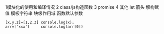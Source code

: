 1模块化的使用和编译情况
2 class/js构造函数
3 promise
4 其他 let 箭头 解构赋值 模板字符串 块级作用域 函数默认参数

    [x,y,z]=[1,2,3] console.log(x);
    arr=['xxx']     console.log(arr[0])